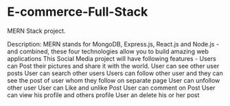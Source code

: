 # E-commerce-Full-Stack


MERN Stack project. 

Description:  MERN stands for MongoDB, Express.js, React.js and Node.js - and combined, these four technologies allow you to build amazing web applications
This Social Media project will have following features -
Users can Post their pictures and share it with the world.
User can see other user posts
User can search other users
Users can follow other user and they can see the post of user whom they follow on separate page
User can unfollow other user
User can Like and unlike Post
User can comment on Post
User can view his profile and others profile
User an delete his or her post
